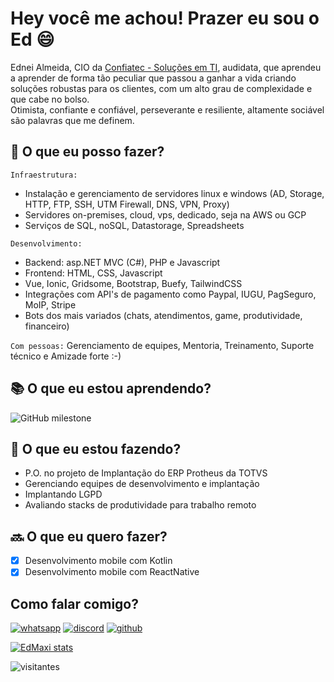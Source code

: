 # Hey você me achou! Prazer eu sou o Ed :smile:

Ednei Almeida, CIO da [Confiatec - Soluções em TI](https://www.confiatec.com.br), audidata, que aprendeu a aprender 
de forma tão peculiar que passou a ganhar a vida criando soluções robustas para os clientes, com um alto grau de 
complexidade e que cabe no bolso.  
Otimista, confiante e confiável, perseverante e resiliente, altamente sociável são palavras que me definem.

## :muscle: O que eu posso fazer?

`Infraestrutura:` 
* Instalação e gerenciamento de servidores linux e windows (AD, Storage, HTTP, FTP, SSH, UTM Firewall, DNS, VPN, Proxy)
* Servidores on-premises, cloud, vps, dedicado, seja na AWS ou GCP
* Serviços de SQL, noSQL, Datastorage, Spreadsheets

`Desenvolvimento:`
* Backend: asp.NET MVC (C#), PHP e Javascript
* Frontend: HTML, CSS, Javascript
* Vue, Ionic, Gridsome, Bootstrap, Buefy, TailwindCSS
* Integrações com API's de pagamento como Paypal, IUGU, PagSeguro, MoIP, Stripe
* Bots dos mais variados (chats, atendimentos, game, produtividade, financeiro)

`Com pessoas:`
Gerenciamento de equipes, Mentoria, Treinamento, Suporte técnico e Amizade forte :-)

## :books: O que eu estou aprendendo?

![GitHub milestone](https://img.shields.io/github/milestones/progress/edMaxi/dio/1?style=for-the-badge)

## :construction: O que eu estou fazendo?

* P.O. no projeto de Implantação do ERP Protheus da TOTVS
* Gerenciando equipes de desenvolvimento e implantação
* Implantando LGPD
* Avaliando stacks de produtividade para trabalho remoto

## :soon:  O que eu quero fazer?
* [x] Desenvolvimento mobile com Kotlin
* [x] Desenvolvimento mobile com ReactNative

## Como falar comigo?
[![whatsapp](https://img.shields.io/badge/WhatsApp-25D366?style=for-the-badge&logo=whatsapp&logoColor=white)](https://api.whatsapp.com/send?phone=5511999461122&text=Oi%20Ed%2C%20contato%20pelo%20Github%2C%20tudo%20bem%3F)
[![discord](https://img.shields.io/badge/Discord-7289DA?style=for-the-badge&logo=discord&logoColor=white)](https://discordapp.com/users/390916657993875467)
[![github](https://img.shields.io/badge/GitHub-100000?style=for-the-badge&logo=github&logoColor=0af)](https://github.com/EdMaxi/EdMaxi/discussions/new)

[![EdMaxi stats](https://github-readme-stats-edmaxi.vercel.app/api?username=edMaxi&hide=contribs&count_private=true&show_icons=true&title_color=0af&icon_color=fa0&text_color=ddd&bg_color=1a202c&hide_border=true&locale=pt-br&custom_title=Minhas%20Estatísticas%20no%20Github)](https://github.com/edmaxi/github-readme-stats)

![visitantes](https://visitor-badge.glitch.me/badge?page_id=edmaxi.edmaxi)

